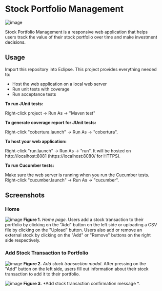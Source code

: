 # Stock Portfolio Management

![image](https://user-images.githubusercontent.com/31317867/99146809-35ede180-2630-11eb-87d1-dab1e7405a0d.png)

Stock Portfolio Management is a responsive web application that helps users track the value of their stock portfolio over time and make investment decisions.

## Usage

Import this repository into Eclipse. This project provides everything needed to:

* Host the web application on a local web server
* Run unit tests with coverage
* Run acceptance tests

**To run JUnit tests:**

Right-click project -> Run As -> "Maven test"

**To generate coverage report for JUnit tests:**

Right-click "cobertura.launch" -> Run As -> "cobertura".

**To host your web application:**

Right-click "run.launch" -> Run As -> "run". It will be hosted on http://localhost:8081 (https://localhost:8080/ for HTTPS).

**To run Cucumber tests:**

Make sure the web server is running when you run the Cucumber tests. Right-click "cucumber.launch" -> Run As -> "cucumber".

## Screenshots

### Home

![image](https://user-images.githubusercontent.com/31317867/99160700-c400b100-269e-11eb-992e-8d8a03a01d9f.png)
**Figure 1.** *Home page*. Users add a stock transaction to their portfolio by clicking on the "Add" button on the left side or uploading a CSV file by clicking on the "Upload" button. Users also add or remove an external stock by clicking on the "Add" or "Remove" buttons on the right side respectively.

### Add Stock Transaction to Portfolio

![image](https://user-images.githubusercontent.com/31317867/99160950-c284b800-26a1-11eb-9322-dc0b42bcb330.png)
**Figure 2.** *Add stock transaction modal*. After pressing on the "Add" button on the left side, users fill out information about their stock transaction to add it to their portfolio.

![image](https://user-images.githubusercontent.com/31317867/99161169-1bede680-26a4-11eb-8508-21cb493f8c87.png)
**Figure 3.** *Add stock transaction confirmation message *.
